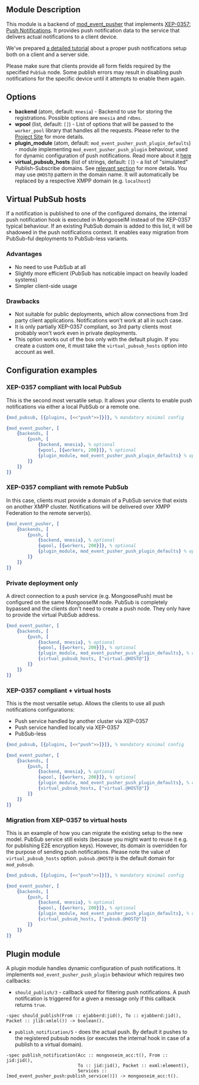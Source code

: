 ## Module Description

This module is a backend of [mod_event_pusher] that implements [XEP-0357: Push Notifications](https://xmpp.org/extensions/xep-0357.html).
It provides push notification data to the service that delivers actual notifications to a client device.

We've prepared [a detailed tutorial](../user-guide/Push-notifications.md) about a proper push notifications setup both on a client and a server side.

Please make sure that clients provide all form fields required by the specified `PubSub` node.
Some publish errors may result in disabling push notifications for the specific device until it attempts to enable them again.

## Options

* **backend** (atom, default: `mnesia`) - Backend to use for storing the registrations.
 Possible options are `mnesia` and `rdbms`.
* **wpool** (list, default: `[]`) - List of options that will be passed to the `worker_pool` library that handles all the requests.
 Please refer to the [Project Site](https://github.com/inaka/worker_pool) for more details.
* **plugin_module** (atom, default: `mod_event_pusher_push_plugin_defaults`) - module implementing `mod_event_pusher_push_plugin` behaviour,
  used for dynamic configuration of push notifications. Read more about it [here](#plugin-module)
* **virtual_pubsub_hosts** (list of strings, default: `[]`) - a list of "simulated" Publish-Subscribe domains. See [relevant section](#virtual-pubsub-hosts) for more details. You may use `@HOST@` pattern in the domain name. It will automatically be replaced by a respective XMPP domain (e.g. `localhost`)

## Virtual PubSub hosts

If a notification is published to one of the configured domains, the internal push notification hook is executed in MongooseIM instead of the XEP-0357 typical behaviour.
If an existing PubSub domain is added to this list, it will be shadowed in the push notifications context.
It enables easy migration from PubSub-ful deployments to PubSub-less variants.

### Advantages

* No need to use PubSub at all
* Slightly more efficient (PubSub has noticable impact on heavily loaded systems)
* Simpler client-side usage

### Drawbacks

* Not suitable for public deployments, which allow connections from 3rd party client applications. Notifications won't work at all in such case.
* It is only partially XEP-0357 compliant, so 3rd party clients most probably won't work even in private deployments.
* This option works out of the box only with the default plugin. If you create a custom one, it must take the `virtual_pubsub_hosts` option into account as well.

## Configuration examples

### XEP-0357 compliant with local PubSub

This is the second most versatile setup.
It allows your clients to enable push notifications via either a local PubSub or a remote one.

```Erlang
{mod_pubsub, [{plugins, [<<"push">>]}]}, % mandatory minimal config

{mod_event_pusher, [
    {backends, [
        {push, [
            {backend, mnesia}, % optional
            {wpool, [{workers, 200}]}, % optional
            {plugin_module, mod_event_pusher_push_plugin_defaults} % optional
        ]}
    ]}
]}
```

### XEP-0357 compliant with remote PubSub

In this case, clients must provide a domain of a PubSub service that exists on another XMPP cluster.
Notifications will be delivered over XMPP Federation to the remote server(s).

```Erlang
{mod_event_pusher, [
    {backends, [
        {push, [
            {backend, mnesia}, % optional
            {wpool, [{workers, 200}]}, % optional
            {plugin_module, mod_event_pusher_push_plugin_defaults} % optional
        ]}
    ]}
]}
```

### Private deployment only

A direct connection to a push service (e.g. MongoosePush) must be configured on the same MongooseIM node.
PubSub is completely bypassed and the clients don't need to create a push node.
They only have to provide the virtual PubSub address.

```Erlang
{mod_event_pusher, [
    {backends, [
        {push, [
            {backend, mnesia}, % optional
            {wpool, [{workers, 200}]}, % optional
            {plugin_module, mod_event_pusher_push_plugin_defaults}, % optional
            {virtual_pubsub_hosts, ["virtual.@HOST@"]}
        ]}
    ]}
]}
```

### XEP-0357 compliant + virtual hosts

This is the most versatile setup. Allows the clients to use all push notifications configurations:

* Push service handled by another cluster via XEP-0357
* Push service handled locally via XEP-0357
* PubSub-less

```Erlang
{mod_pubsub, [{plugins, [<<"push">>]}]}, % mandatory minimal config

{mod_event_pusher, [
    {backends, [
        {push, [
            {backend, mnesia}, % optional
            {wpool, [{workers, 200}]}, % optional
            {plugin_module, mod_event_pusher_push_plugin_defaults}, % optional
            {virtual_pubsub_hosts, ["virtual.@HOST@"]}
        ]}
    ]}
]}
```

### Migration from XEP-0357 to virtual hosts

This is an example of how you can migrate the existing setup to the new model.
PubSub service still exists (because you might want to reuse it e.g. for publishing E2E encryption keys).
However, its domain is overridden for the purpose of sending push notifications.
Please note the value of `virtual_pubsub_hosts` option.
`pubsub.@HOST@` is the default domain for `mod_pubsub`.

```Erlang
{mod_pubsub, [{plugins, [<<"push">>]}]}, % mandatory minimal config

{mod_event_pusher, [
    {backends, [
        {push, [
            {backend, mnesia}, % optional
            {wpool, [{workers, 200}]}, % optional
            {plugin_module, mod_event_pusher_push_plugin_defaults}, % optional
            {virtual_pubsub_hosts, ["pubsub.@HOST@"]}
        ]}
    ]}
]}
```

## Plugin module

A plugin module handles dynamic configuration of push notifications. It implements `mod_event_pusher_push_plugin` behaviour which
requires two callbacks:

* `should_publish/3` - callback used for filtering push notifications. A push notification is triggered for a given a message only if this
callback returns `true`.

```
-spec should_publish(From :: ejabberd:jid(), To :: ejabberd:jid(), Packet :: jlib:xmlel()) -> boolean().
```

* `publish_notification/5` - does the actual push.
  By default it pushes to the registered pubsub nodes (or executes the internal hook in case of a publish to a virtual domain).

```
-spec publish_notification(Acc :: mongooseim_acc:t(), From :: jid:jid(),
                           To :: jid:jid(), Packet :: exml:element(),
                           Services :: [mod_event_pusher_push:publish_service()]) -> mongooseim_acc:t().
```

[mod_event_pusher]: ./mod_event_pusher.md
